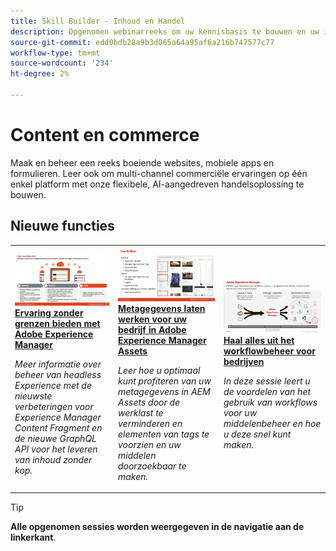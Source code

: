 ```yaml
---
title: Skill Builder - Inhoud en Handel
description: Opgenomen webinarreeks om uw kennisbasis te bouwen en uw investering in de Oplossingen van de Inhoud en van de Handel van Adobe te maximaliseren
source-git-commit: edd0bdb28a9b3d065a64a95af6a216b747577c77
workflow-type: tm+mt
source-wordcount: '234'
ht-degree: 2%

---
```


# Content en commerce

Maak en beheer een reeks boeiende websites, mobiele apps en formulieren. Leer ook om multi-channel commerciële ervaringen op één enkel platform met onze flexibele, AI-aangedreven handelsoplossing te bouwen.

## Nieuwe functies

<table>
<tr>
  <td>
    <a href="https://experienceleague.adobe.com/docs/skill-builder-events/skill-builder/content-and-commerce/2022/headless.html">
      <img alt="Ervaring zonder grenzen bieden met Adobe Experience Manager" src="assets/343816.jpeg" />
    </a>
     <div>
      <a href="https://experienceleague.adobe.com/docs/skill-builder-events/skill-builder/content-and-commerce/2022/headless.html">
        <strong>Ervaring zonder grenzen bieden met Adobe Experience Manager</strong>
      </a>
    </div>
    <p>
    <em>Meer informatie over beheer van headless Experience met de nieuwste verbeteringen voor Experience Manager Content Fragment en de nieuwe GraphQL API voor het leveren van inhoud zonder kop.</em>
    <p>
  </td>
  <td>
    <a href="https://experienceleague.adobe.com/docs/skill-builder-events/skill-builder/content-and-commerce/2022/metadata.html">
      <img alt="Metagegevens laten werken voor uw bedrijf in Adobe Experience Manager Assets" src="assets/343815.jpeg" />
    </a>
     <div>
      <a href="https://experienceleague.adobe.com/docs/skill-builder-events/skill-builder/content-and-commerce/2022/metadata.html">
        <strong>Metagegevens laten werken voor uw bedrijf in Adobe Experience Manager Assets</strong>
      </a>
    </div>
    <p>
    <em>Leer hoe u optimaal kunt profiteren van uw metagegevens in AEM Assets door de werklast te verminderen en elementen van tags te voorzien en uw middelen doorzoekbaar te maken.</em>
    <p>
  </td>  
  <td>
    <a href="https://experienceleague.adobe.com/docs/skill-builder-events/skill-builder/content-and-commerce/2022/workflow.html">
      <img alt="Haal alles uit het workflowbeheer voor bedrijven" src="assets/343817.jpeg" />
    </a>
     <div>
      <a href="https://experienceleague.adobe.com/docs/skill-builder-events/skill-builder/content-and-commerce/2022/workflow.html">
        <strong>Haal alles uit het workflowbeheer voor bedrijven</strong>
      </a>
    </div>
    <p>
    <em>In deze sessie leert u de voordelen van het gebruik van workflows voor uw middelenbeheer en hoe u deze snel kunt maken.</em>
    <p>
  </td>
</tr>
</table>

>[!TIP]
>
>**Alle opgenomen sessies worden weergegeven in de navigatie aan de linkerkant**.
